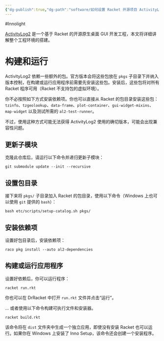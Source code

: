```yaml
---
{"dg-publish":true,"dg-path":"software/如何设置 Racket 开源项目 ActivityLog2 的环境.md","permalink":"/software/如何设置 Racket 开源项目 ActivityLog2 的环境/","created":"2025-07-14T18:52:09.298+08:00","updated":"2025-07-14T19:11:59.931+08:00"}
---
```


#Innolight

[ActivityLog2](https://github.com/alex-hhh/ActivityLog2) 是一个基于 Racket 的开源原生桌面 GUI 开发工程，本文将详细讲解整个工程环境的搭建。

# 构建和运行

ActivityLog2 依赖一些额外的包。官方版本会将这些包放在 `pkgs` 子目录下并纳入版本控制，在构建或运行应用程序前需要先安装这些包。安装后，这些包将对所有 Racket 程序可用（Racket 不支持包的虚拟环境）。

你不必按照如下方式安装依赖项。你也可以直接从 Racket 的包目录安装这些包：`tzinfo`、`tzgeolookup`、`data-frame`、`plot-container`、`gui-widget-mixins`、`map-widget` 以及测试所需的 `al2-test-runner`。

不过，使用这种方式可能无法获得 ActivityLog2 使用的确切版本，可能会出现兼容性问题。

## 更新子模块

克隆此仓库后，请运行以下命令并递归更新子模块：

```
git submodule update --init --recursive
```

## 设置包目录

接下来将 `pkgs/` 子目录加入 Racket 的包目录，使用以下命令（Windows 上也可以使用 `git` 提供的 `bash`）：

```
bash etc/scripts/setup-catalog.sh pkgs/
```

## 安装依赖项

设置好包目录后，安装依赖项：

```
raco pkg install --auto al2-dependencies
```

## 构建或运行应用程序

设置好依赖后，你可以运行程序：

```
racket run.rkt
```

你也可以在 DrRacket 中打开 `run.rkt` 文件并点击“运行”。

... 或者使用以下命令构建可执行文件和安装器。

```
racket build.rkt
```

该命令将在 `dist` 文件夹中生成一个独立应用，即使没有安装 Racket 也可以运行。如果你在 Windows 上安装了 Inno Setup，该命令还会创建一个安装程序。

